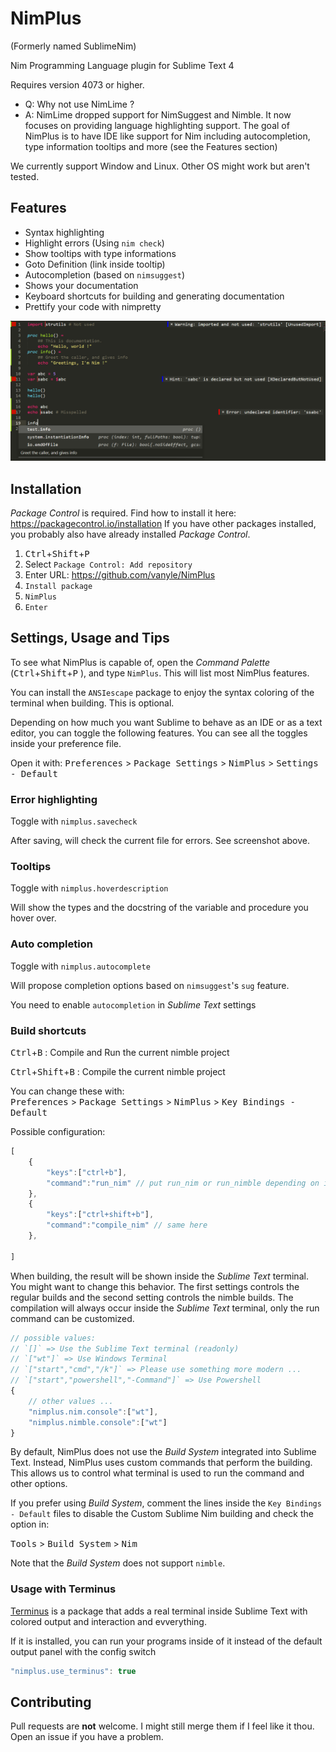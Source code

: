 NimPlus
=======
(Formerly named SublimeNim)

Nim Programming Language plugin for Sublime Text 4

Requires version 4073 or higher.

- Q: Why not use NimLime ?
- A: NimLime dropped support for NimSuggest and Nimble. It now focuses on providing language highlighting support.
The goal of NimPlus is to have IDE like support for Nim including autocompletion, type information tooltips and more (see the Features section)

We currently support Window and Linux. Other OS might work but aren't tested.

Features
--------

* Syntax highlighting
* Highlight errors (Using `nim check`)
* Show tooltips with type informations
* Goto Definition (link inside tooltip)
* Autocompletion (based on `nimsuggest`)
* Shows your documentation
* Keyboard shortcuts for building and generating documentation
* Prettify your code with nimpretty

![demo](example.png)

Installation
------------

*Package Control* is required. Find how to install it here: https://packagecontrol.io/installation
If you have other packages installed, you probably also have already installed *Package Control*.

1. <kbd>Ctrl</kbd>+<kbd>Shift</kbd>+<kbd>P</kbd> 
2. Select `Package Control: Add repository`
3. Enter URL: https://github.com/vanyle/NimPlus
4. `Install package` 
5. `NimPlus` 
6. `Enter`


Settings, Usage and Tips
------------------------

To see what NimPlus is capable of, open the *Command Palette* (<kbd>Ctrl</kbd>+<kbd>Shift</kbd>+<kbd>P</kbd> ), and type `NimPlus`.
This will list most NimPlus features.


You can install the `ANSIescape` package to enjoy the syntax coloring of the terminal when building.
This is optional.

Depending on how much you want Sublime to behave as an IDE or as a text editor, you can toggle the following features.
You can see all the toggles inside your preference file.

Open it with: 
<kbd>Preferences</kbd> > <kbd>Package Settings</kbd> > <kbd>NimPlus</kbd> > <kbd>Settings - Default</kbd>

### Error highlighting

Toggle with `nimplus.savecheck`

After saving, will check the current file for errors. See screenshot above.

### Tooltips

Toggle with `nimplus.hoverdescription`

Will show the types and the docstring of the variable and procedure you hover over.

### Auto completion

Toggle with `nimplus.autocomplete`

Will propose completion options based on `nimsuggest`'s `sug` feature.

You need to enable `autocompletion` in *Sublime Text* settings

### Build shortcuts

<kbd>Ctrl</kbd>+<kbd>B</kbd> : Compile and Run the current nimble project

<kbd>Ctrl</kbd>+<kbd>Shift</kbd>+<kbd>B</kbd> : Compile the current nimble project   

You can change these with:  
<kbd>Preferences</kbd> > <kbd>Package Settings</kbd> > <kbd>NimPlus</kbd> > <kbd>Key Bindings - Default</kbd>

Possible configuration:
```js
[
	{
		"keys":["ctrl+b"],
		"command":"run_nim" // put run_nim or run_nimble depending on if you use nim more as a scripting tool or for big projects.
	},
	{
		"keys":["ctrl+shift+b"],
		"command":"compile_nim" // same here
	},

]
```

When building, the result will be shown inside the *Sublime Text* terminal.
You might want to change this behavior. The first settings controls the regular builds and the second setting controls the nimble builds. The compilation will always occur inside the *Sublime Text* terminal, only the run command can be customized.

```js
// possible values:
// `[]` => Use the Sublime Text terminal (readonly)
// `["wt"]` => Use Windows Terminal
// `["start","cmd","/k"]` => Please use something more modern ...
// `["start","powershell","-Command"]` => Use Powershell
{
	// other values ...
	"nimplus.nim.console":["wt"],
	"nimplus.nimble.console":["wt"]
}
```

By default, NimPlus does not use the *Build System* integrated into Sublime Text.
Instead, NimPlus uses custom commands that perform the building. This allows us
to control what terminal is used to run the command and other options.

If you prefer using *Build System*, comment the lines inside the `Key Bindings - Default` files
to disable the Custom Sublime Nim building and check the option in:

<kbd>Tools</kbd> > <kbd>Build System</kbd> > <kbd>Nim</kbd>

Note that the *Build System* does not support `nimble`.

### Usage with Terminus

[Terminus](https://github.com/randy3k/Terminus) is a package that adds a real terminal
inside Sublime Text with colored output and interaction and evverything.

If it is installed, you can run your programs inside of it instead of the default output panel with
the config switch
```js
"nimplus.use_terminus": true
```

Contributing
------------

Pull requests are **not** welcome.
I might still merge them if I feel like it thou.
Open an issue if you have a problem.